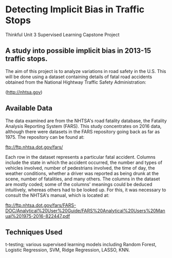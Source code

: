# Detecting Implicit Bias in Traffic Stops
Thinkful Unit 3 Supervised Learning Capstone Project

## A study into possible implicit bias in 2013-15 traffic stops.

The aim of this project is to analyze variations in road safety in the U.S. This will be done using a dataset containing details of fatal road accidents obtained from the National Hightway Traffic Safety Administration:

(http://nhtsa.gov)

## Available Data

The data examined are from the NHTSA's road fatality database, the Fatality Analysis Reporting System (FARS). This study concentrates on 2016 data, although there were datasets in the FARS repository going back as far as 1975. The repository can be found at:

ftp://ftp.nhtsa.dot.gov/fars/

Each row in the dataset represents a particular fatal accident. Columns include the state in which the accident occurred, the number and types of vehicles involved, number of pedestrians involved, the time of day, the weather conditions, whether a driver was reported as being drunk at the scene, number of fatalities, and many others. The columns in the dataset are mostly coded; some of the columns' meanings could be deduced intuitively, whereas others had to be looked up. For this, it was necessary to consult the NHTSA's manual, which is located at:

ftp://ftp.nhtsa.dot.gov/fars/FARS-DOC/Analytical%20User%20Guide/FARS%20Analytical%20Users%20Manual%201975-2016-822447.pdf 

## Techniques Used

t-testing; various supervised learning models including Random Forest, Logistic Regression, SVM, Ridge Regression, LASSO, KNN.
